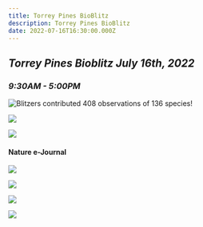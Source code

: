 ```yaml
---
title: Torrey Pines BioBlitz
description: Torrey Pines BioBlitz
date: 2022-07-16T16:30:00.000Z
---
```

## ***Torrey Pines Bioblitz July 16th, 2022***

### ***9:30AM - 5:00PM***

![](/assets/images/posts/screen-shot-2022-08-01-at-4.58.29-pm.png "Blitzers contributed 408 observations of 136 species!")

![](/assets/images/posts/tpbb-invite.png)

![](/assets/images/posts/tpbb-invite-2.png)

#### Nature e-Journal

![](/assets/images/posts/tpbb-nature-journal.png)

![](/assets/images/posts/tpbb-nature-journal-2.png)

![](/assets/images/posts/tpbb-nature-journal-3.png)

![](/assets/images/posts/logo.png)
